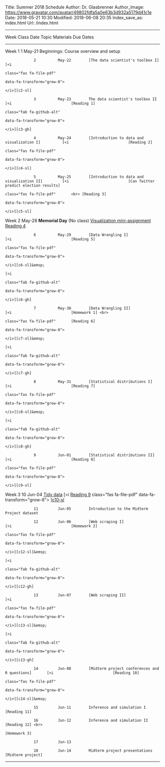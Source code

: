 Title: Summer 2018 Schedule
Author: Dr. Glasbrenner
Author_Image: https://www.gravatar.com/avatar/49802fdfa5a0e63b3d932a5179d41c1e
Date: 2018-05-21 10:30
Modified: 2018-06-08 20:35
Index_save_as: index.html
Url: /index.html

----------------------------------------------------------------------------------------------------------------------------------------------------------------------------
Week             Class      Date          Topic                                               Materials                     Due Dates
---------------- ---------- ------------- --------------------------------------------------- ----------------------------- ------------------------------------------------
Week 1           1          May-21        Beginnings: Course overview and setup

                 2          May-22        [The data scientist's toolbox I]                    [<i
                                                                                              class="fas fa-file-pdf"
                                                                                              data-fa-transform="grow-8">
                                                                                              </i>][c2-sl]

                 3          May-23        The data scientist's toolbox II                     [<i                           [Reading 1]
                                                                                              class="fab fa-github-alt" 
                                                                                              data-fa-transform="grow-8">
                                                                                              </i>][c3-gh]
                 
                 4          May-24        [Introduction to data and visualization I]          [<i                           [Reading 2]
                                                                                              class="fas fa-file-pdf"
                                                                                              data-fa-transform="grow-8">
                                                                                              </i>][c4-sl]
                 
                 5          May-25        [Introduction to data and visualization II]         [<i                           [Can Twitter predict election results]
                                                                                              class="fas fa-file-pdf"       <br> [Reading 3]
                                                                                              data-fa-transform="grow-8">
                                                                                              </i>][c5-sl]

Week 2                      May-28        **Memorial Day** (No class)                                                       [Visualization mini-assignment] <br>
                                                                                                                            [Reading 4]

                 6          May-29        [Data Wrangling I]                                  [<i                           [Reading 5]
                                                                                              class="fas fa-file-pdf"
                                                                                              data-fa-transform="grow-8">
                                                                                              </i>][c6-sl]&emsp;
                                                                                              [<i
                                                                                              class="fab fa-github-alt"
                                                                                              data-fa-transform="grow-8">
                                                                                              </i>][c6-gh]

                 7          May-30        [Data Wrangling II]                                 [<i                           [Homework 1] <br>
                                                                                              class="fas fa-file-pdf"       [Reading 6]
                                                                                              data-fa-transform="grow-8">
                                                                                              </i>][c7-sl]&emsp;
                                                                                              [<i
                                                                                              class="fab fa-github-alt"
                                                                                              data-fa-transform="grow-8">
                                                                                              </i>][c7-gh]

                 8          May-31        [Statistical distributions I]                       [<i                           [Reading 7]
                                                                                              class="fas fa-file-pdf"
                                                                                              data-fa-transform="grow-8">
                                                                                              </i>][c8-sl]&emsp;
                                                                                              [<i
                                                                                              class="fab fa-github-alt"
                                                                                              data-fa-transform="grow-8">
                                                                                              </i>][c8-gh]

                 9          Jun-01        [Statistical distributions II]                      [<i                           [Reading 8]
                                                                                              class="fas fa-file-pdf"
                                                                                              data-fa-transform="grow-8">
                                                                                              </i>][c9-sl]

Week 3           10         Jun-04        [Tidy data]                                         [<i                           [Reading 9]
                                                                                              class="fas fa-file-pdf"
                                                                                              data-fa-transform="grow-8">
                                                                                              </i>][c10-sl]&emsp;
                                                                                              [<i
                                                                                              class="fab fa-github-alt"
                                                                                              data-fa-transform="grow-8">
                                                                                              </i>][c10-gh]

                 11         Jun-05        Introduction to the Midterm Project dataset

                 12         Jun-06        [Web scraping I]                                    [<i                           [Homework 2]
                                                                                              class="fas fa-file-pdf"
                                                                                              data-fa-transform="grow-8">
                                                                                              </i>][c12-sl]&emsp;
                                                                                              [<i
                                                                                              class="fab fa-github-alt"
                                                                                              data-fa-transform="grow-8">
                                                                                              </i>][c12-gh]

                 13         Jun-07        [Web scraping II]                                   [<i
                                                                                              class="fas fa-file-pdf"
                                                                                              data-fa-transform="grow-8">
                                                                                              </i>][c13-sl]&emsp;
                                                                                              [<i
                                                                                              class="fab fa-github-alt"
                                                                                              data-fa-transform="grow-8">
                                                                                              </i>][c13-gh]

                 14         Jun-08        [Midterm project conferences and R questions]       [<i                           [Reading 10]
                                                                                              class="fas fa-file-pdf"
                                                                                              data-fa-transform="grow-8">
                                                                                              </i>][c14-sl]&emsp;

                 15         Jun-11        Inference and simulation I                                                        [Reading 11]

                 16         Jun-12        Inference and simulation II                                                       [Reading 12] <br>
                                                                                                                            [Homework 3]

                 17         Jun-13

                 18         Jun-14        Midterm project presentations                                                     [Midterm project]

----------------------------------------------------------------------------------------------------------------------------------------------------------------------------

[c2-sl]:                                       /doc/class02_slides.pdf
[c3-gh]:                                       https://classroom.github.com/a/IQ7xlc4W
[c4-sl]:                                       /doc/class04_slides.pdf
[c5-sl]:                                       /doc/class05_slides.pdf
[c6-sl]:                                       /doc/class06_slides.pdf
[c6-gh]:                                       https://classroom.github.com/a/eF7HdfVO
[c7-sl]:                                       /doc/class07_slides.pdf
[c7-gh]:                                       https://classroom.github.com/a/eF7HdfVO
[c8-sl]:                                       /doc/class08_slides.pdf
[c8-gh]:                                       https://classroom.github.com/a/eF7HdfVO
[c9-sl]:                                       /doc/class09_slides.pdf
[c10-sl]:                                      /doc/class10_slides.pdf
[c10-gh]:                                      https://classroom.github.com/a/SKb0g-iN
[c12-sl]:                                      /doc/class12_slides.pdf
[c12-gh]:                                      https://classroom.github.com/a/l9662GMD
[c13-sl]:                                      /doc/class13_slides.pdf
[c13-gh]:                                      https://classroom.github.com/a/l9662GMD
[c14-sl]:                                      /doc/class14_slides.pdf
[Reading 1]:                                   /assignments/reading-1/
[Reading 2]:                                   /assignments/reading-2/
[Reading 3]:                                   /assignments/reading-3/
[Reading 4]:                                   /assignments/reading-4/
[Reading 5]:                                   /assignments/reading-5/
[Reading 6]:                                   /assignments/reading-6/
[Reading 7]:                                   /assignments/reading-7/
[Reading 8]:                                   /assignments/reading-8/
[Reading 9]:                                   /assignments/reading-9/
[Reading 10]:                                  /assignments/reading-10/
[Reading 11]:                                  /assignments/reading-11/
[Reading 12]:                                  /assignments/reading-12/
[Homework 1]:                                  /assignments/homework-1/
[Homework 2]:                                  /assignments/homework-2/
[Homework 3]:                                  /assignments/homework-3/
[Midterm project]:                             /assignments/midterm-project/
[The data scientist's toolbox I]:              /materials/class-2/
[Introduction to data and visualization I]:    /materials/class-4/
[Introduction to data and visualization II]:   /materials/class-5/
[Data Wrangling I]:                            /materials/class-6/
[Data Wrangling II]:                           /materials/class-7/
[Statistical distributions I]:                 /materials/class-8/
[Statistical distributions II]:                /materials/class-9/
[Tidy data]:                                   /materials/class-10/
[Web scraping I]:                              /materials/class-12/
[Web scraping II]:                             /materials/class-13/
[Midterm project conferences and R questions]: /materials/class-14/
[Can Twitter predict election results]:        /assignments/can-twitter-predict-election-results-mini-assignment/
[Visualization mini-assignment]:               /assignments/visualization-mini-assignment/
